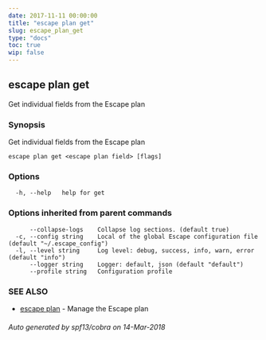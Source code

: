 ```yaml
---
date: 2017-11-11 00:00:00
title: "escape plan get"
slug: escape_plan_get
type: "docs"
toc: true
wip: false
---
```

## escape plan get

Get individual fields from the Escape plan

### Synopsis


Get individual fields from the Escape plan

```
escape plan get <escape plan field> [flags]
```

### Options

```
  -h, --help   help for get
```

### Options inherited from parent commands

```
      --collapse-logs    Collapse log sections. (default true)
  -c, --config string    Local of the global Escape configuration file (default "~/.escape_config")
  -l, --level string     Log level: debug, success, info, warn, error (default "info")
      --logger string    Logger: default, json (default "default")
      --profile string   Configuration profile
```

### SEE ALSO
* [escape plan](../escape_plan/)	 - Manage the Escape plan

###### Auto generated by spf13/cobra on 14-Mar-2018
